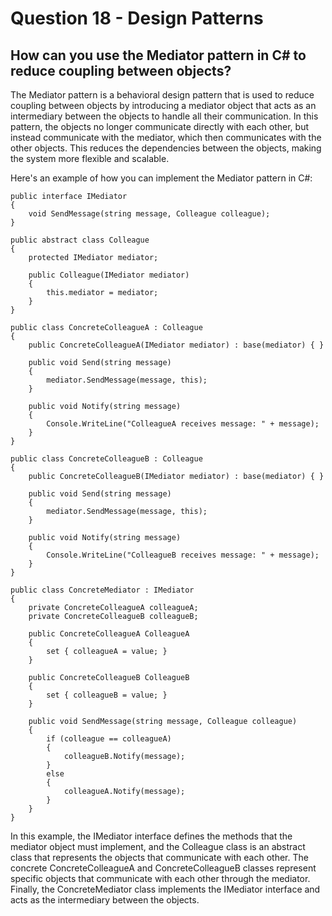 # Question 18 - Design Patterns

## How can you use the Mediator pattern in C# to reduce coupling between objects?

The Mediator pattern is a behavioral design pattern that is used to reduce coupling between objects by introducing a mediator object that acts as an intermediary between the objects to handle all their communication. In this pattern, the objects no longer communicate directly with each other, but instead communicate with the mediator, which then communicates with the other objects. This reduces the dependencies between the objects, making the system more flexible and scalable.

Here's an example of how you can implement the Mediator pattern in C#:

```
public interface IMediator
{
    void SendMessage(string message, Colleague colleague);
}

public abstract class Colleague
{
    protected IMediator mediator;

    public Colleague(IMediator mediator)
    {
        this.mediator = mediator;
    }
}

public class ConcreteColleagueA : Colleague
{
    public ConcreteColleagueA(IMediator mediator) : base(mediator) { }

    public void Send(string message)
    {
        mediator.SendMessage(message, this);
    }

    public void Notify(string message)
    {
        Console.WriteLine("ColleagueA receives message: " + message);
    }
}

public class ConcreteColleagueB : Colleague
{
    public ConcreteColleagueB(IMediator mediator) : base(mediator) { }

    public void Send(string message)
    {
        mediator.SendMessage(message, this);
    }

    public void Notify(string message)
    {
        Console.WriteLine("ColleagueB receives message: " + message);
    }
}

public class ConcreteMediator : IMediator
{
    private ConcreteColleagueA colleagueA;
    private ConcreteColleagueB colleagueB;

    public ConcreteColleagueA ColleagueA
    {
        set { colleagueA = value; }
    }

    public ConcreteColleagueB ColleagueB
    {
        set { colleagueB = value; }
    }

    public void SendMessage(string message, Colleague colleague)
    {
        if (colleague == colleagueA)
        {
            colleagueB.Notify(message);
        }
        else
        {
            colleagueA.Notify(message);
        }
    }
}

```
In this example, the IMediator interface defines the methods that the mediator object must implement, and the Colleague class is an abstract class that represents the objects that communicate with each other. The concrete ConcreteColleagueA and ConcreteColleagueB classes represent specific objects that communicate with each other through the mediator. Finally, the ConcreteMediator class implements the IMediator interface and acts as the intermediary between the objects.
